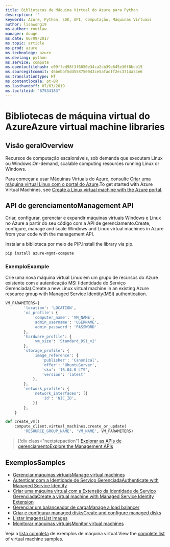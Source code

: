 ```yaml
---
title: Bibliotecas de Máquina Virtual do Azure para Python
description: ''
keywords: Azure, Python, SDK, API, Computação, Máquinas Virtuais
author: lisawong19
ms.author: routlaw
manager: douge
ms.date: 06/09/2017
ms.topic: article
ms.prod: azure
ms.technology: azure
ms.devlang: python
ms.service: compute
ms.openlocfilehash: e09ffed98f3f6050e34ca2cb39e645e30f8bdb15
ms.sourcegitcommit: 46bebbf5dd558750043ce5afadff2ec3714a54e6
ms.translationtype: HT
ms.contentlocale: pt-BR
ms.lasthandoff: 07/03/2019
ms.locfileid: "67534183"
---
```

# <a name="azure-virtual-machine-libraries"></a><span data-ttu-id="579be-103">Bibliotecas de máquina virtual do Azure</span><span class="sxs-lookup"><span data-stu-id="579be-103">Azure virtual machine libraries</span></span>

## <a name="overview"></a><span data-ttu-id="579be-104">Visão geral</span><span class="sxs-lookup"><span data-stu-id="579be-104">Overview</span></span>

<span data-ttu-id="579be-105">Recursos de computação escalonáveis, sob demanda que executam Linux ou Windows.</span><span class="sxs-lookup"><span data-stu-id="579be-105">On-demand, scalable computing resources running Linux or Windows.</span></span>

<span data-ttu-id="579be-106">Para começar a usar Máquinas Virtuais do Azure, consulte [Criar uma máquina virtual Linux com o portal do Azure](/azure/virtual-machines/linux/quick-create-portal).</span><span class="sxs-lookup"><span data-stu-id="579be-106">To get started with Azure Virtual Machines, see [Create a Linux virtual machine with the Azure portal](/azure/virtual-machines/linux/quick-create-portal).</span></span>

## <a name="management-api"></a><span data-ttu-id="579be-107">API de gerenciamento</span><span class="sxs-lookup"><span data-stu-id="579be-107">Management API</span></span>

<span data-ttu-id="579be-108">Criar, configurar, gerenciar e expandir máquinas virtuais Windows e Linux no Azure a partir do seu código com a API de gerenciamento.</span><span class="sxs-lookup"><span data-stu-id="579be-108">Create, configure, manage and scale Windows and Linux virtual machines in Azure from your code with the management API.</span></span>

<span data-ttu-id="579be-109">Instalar a biblioteca por meio de PIP.</span><span class="sxs-lookup"><span data-stu-id="579be-109">Install the library via pip.</span></span>

```bash
pip install azure-mgmt-compute
```

### <a name="example"></a><span data-ttu-id="579be-110">Exemplo</span><span class="sxs-lookup"><span data-stu-id="579be-110">Example</span></span>

<span data-ttu-id="579be-111">Crie uma nova máquina virtual Linux em um grupo de recursos do Azure existente com a autenticação MSI (Identidade do Serviço Gerenciada).</span><span class="sxs-lookup"><span data-stu-id="579be-111">Create a new Linux virtual machine in an existing Azure resource group with Managed Service Identity(MSI) authentication.</span></span>

```python
VM_PARAMETERS={
        'location': 'LOCATION',
        'os_profile': {
            'computer_name': 'VM_NAME',
            'admin_username': 'USERNAME',
            'admin_password': 'PASSWORD'
        },
        'hardware_profile': {
            'vm_size': 'Standard_DS1_v2'
        },
        'storage_profile': {
            'image_reference': {
                'publisher': 'Canonical',
                'offer': 'UbuntuServer',
                'sku': '16.04.0-LTS',
                'version': 'latest'
            },
        },
        'network_profile': {
            'network_interfaces': [{
                'id': 'NIC_ID',
            }]
        },
    }

def create_vm()
    compute_client.virtual_machines.create_or_update(
        'RESOURCE_GROUP_NAME', 'VM_NAME', VM_PARAMETERS)
```

> [!div class="nextstepaction"]
> [<span data-ttu-id="579be-112">Explorar as APIs de gerenciamento</span><span class="sxs-lookup"><span data-stu-id="579be-112">Explore the Management APIs</span></span>](/python/api/overview/azure/virtualmachines/management)

## <a name="samples"></a><span data-ttu-id="579be-113">Exemplos</span><span class="sxs-lookup"><span data-stu-id="579be-113">Samples</span></span>

* <span data-ttu-id="579be-114">[Gerenciar máquinas virtuais][1]</span><span class="sxs-lookup"><span data-stu-id="579be-114">[Manage virtual machines][1]</span></span>
* <span data-ttu-id="579be-115">[Autenticar com a Identidade de Serviço Gerenciada][2]</span><span class="sxs-lookup"><span data-stu-id="579be-115">[Authenticate with Managed Service Identity][2]</span></span>
* <span data-ttu-id="579be-116">[Criar uma máquina virtual com a Extensão da Identidade de Serviço Gerenciada][3]</span><span class="sxs-lookup"><span data-stu-id="579be-116">[Create a virtual machine with Managed Service Identity Extension][3]</span></span>
* <span data-ttu-id="579be-117">[Gerenciar um balanceador de carga][4]</span><span class="sxs-lookup"><span data-stu-id="579be-117">[Manage a load balancer][4]</span></span>
* <span data-ttu-id="579be-118">[Criar e configurar managed disks][5]</span><span class="sxs-lookup"><span data-stu-id="579be-118">[Create and configure managed disks][5]</span></span>
* <span data-ttu-id="579be-119">[Listar imagens][6]</span><span class="sxs-lookup"><span data-stu-id="579be-119">[List images][6]</span></span> 
* <span data-ttu-id="579be-120">[Monitorar máquinas virtuais][7]</span><span class="sxs-lookup"><span data-stu-id="579be-120">[Monitor virtual machines][7]</span></span>

<span data-ttu-id="579be-121">Veja a [lista completa](https://azure.microsoft.com/resources/samples/?platform=python&term=virtual-machines) de exemplos de máquina virtual.</span><span class="sxs-lookup"><span data-stu-id="579be-121">View the [complete list](https://azure.microsoft.com/resources/samples/?platform=python&term=virtual-machines) of virtual machine samples.</span></span>

[1]: https://azure.microsoft.com/resources/samples/virtual-machines-python-manage/
[2]: https://github.com/Azure-Samples/resource-manager-python-manage-resources-with-msi
[3]: https://github.com/Azure-Samples/compute-python-msi-vm
[4]: https://azure.microsoft.com/resources/samples/network-python-manage-loadbalancer
[5]: ../docs-ref-conceptual/python-sdk-azure-samples-managed-disks.md
[6]: ../docs-ref-conceptual/python-sdk-azure-samples-list-images.md
[7]: ../docs-ref-conceptual/python-sdk-azure-samples-monitor-vms.md
